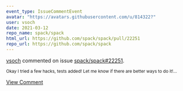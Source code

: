 ```yaml
---
event_type: IssueCommentEvent
avatar: "https://avatars.githubusercontent.com/u/814322?"
user: vsoch
date: 2021-03-12
repo_name: spack/spack
html_url: https://github.com/spack/spack/pull/22251
repo_url: https://github.com/spack/spack
---
```


<a href='https://github.com/vsoch' target='_blank'>vsoch</a> commented on issue <a href='https://github.com/spack/spack/pull/22251' target='_blank'>spack/spack#22251</a>.

<small>Okay I tried a few hacks, tests added! Let me know if there are better ways to do it!...</small>

<a href='https://github.com/spack/spack/pull/22251' target='_blank'>View Comment</a>